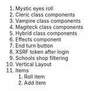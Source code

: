 1. Mystic eyes roll
2. Cleric class components
3. Vampire class components
4. Magiteck class components
5. Hybrid class components
6. Effects component
7. End turn button
8. XSRF token after login
9. Schools shop filtering
10. Vertical Layout
11. Items
    1.  Roll item
    2.  Add item

